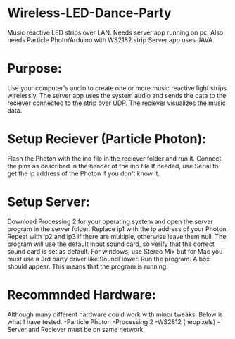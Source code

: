 # Wireless-LED-Dance-Party
Music reactive LED strips over LAN. Needs server app running on pc. Also needs Particle Photn/Arduino with WS2182 strip
Server app uses JAVA.


Purpose:
========
Use your computer's audio to create one or more music reactive light strips wirelessly. The server app uses the system audio and sends the data to the reciever connected to the strip over UDP. The reciever visualizes the music data. 

Setup Reciever (Particle Photon):
===============
Flash the Photon with the ino file in the reciever folder and run it.
Connect the pins as described in the header of the ino file
If needed, use Serial to get the ip address of the Photon if you don't know it.


Setup Server:
===============
Download Processing 2 for your operating system and open the server program in the server folder.
Replace ip1 with the ip address of your Photon. Repeat with ip2 and ip3 if there are multiple, otherwise leave them null.
The program will use the default input sound card, so verify that the correct sound card is set as default. For windows, use Stereo Mix but for Mac you must use a 3rd party driver like SoundFlower.
Run the program. A box should appear. This means that the program is running.

Recommnded Hardware:
======================
Although many different hardware could work with minor tweaks, Below is what I have tested.
-Particle Photon
-Processing 2
-WS2812 (neopixels)
-Server and Reciever must be on same network
